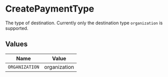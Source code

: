 # CreatePaymentType

The type of destination. Currently only the destination type `organization` is supported.


## Values

| Name           | Value          |
| -------------- | -------------- |
| `ORGANIZATION` | organization   |
